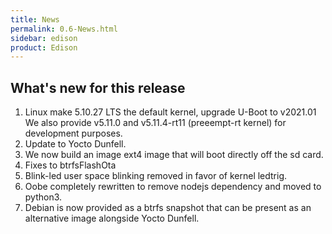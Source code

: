 ```yaml
---
title: News
permalink: 0.6-News.html
sidebar: edison
product: Edison
---
```

## What's new for this release
 1. Linux make 5.10.27 LTS the default kernel, upgrade U-Boot to v2021.01
    We also provide v5.11.0 and v5.11.4-rt11 (preeempt-rt kernel) for development purposes.
 2. Update to Yocto Dunfell.
 3. We now build an image ext4 image that will boot directly off the sd card.
 4. Fixes to btrfsFlashOta
 5. Blink-led user space blinking removed in favor of kernel ledtrig.
 6. Oobe completely rewritten to remove nodejs dependency and moved to python3.
 7. Debian is now provided as a btrfs snapshot that can be present as an alternative image alongside Yocto Dunfell.
